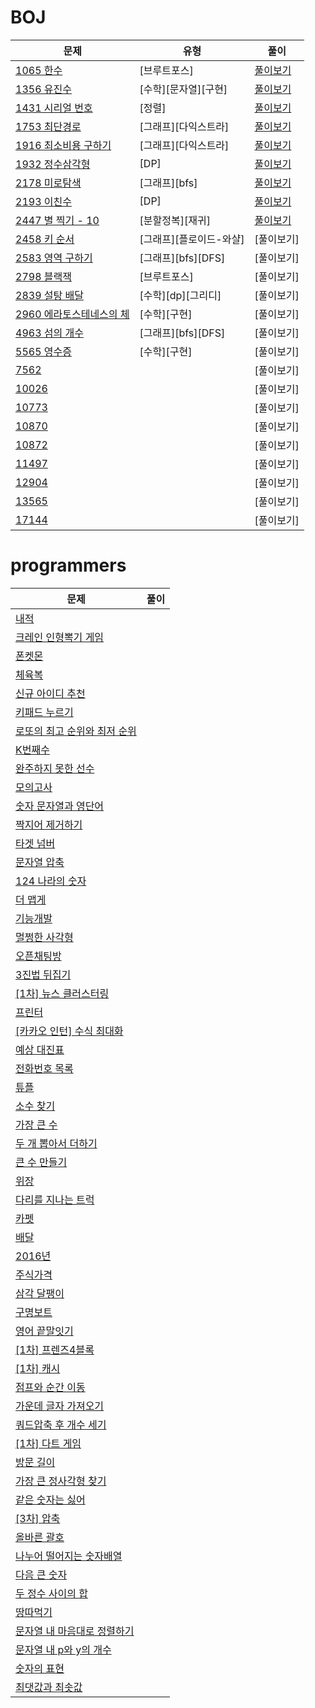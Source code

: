 # BOJ

| 문제                                                             | 유형                    | 풀이                                                                                                                                                                                                                       |
| ---------------------------------------------------------------- | ----------------------- | -------------------------------------------------------------------------------------------------------------------------------------------------------------------------------------------------------------------------- |
| [1065 한수](https://www.acmicpc.net/problem/1065)                | [브루트포스]            | [풀이보기](https://github.com/insun-kang/algorithm/blob/master/BOJ/%5B%EB%B8%8C%EB%A3%A8%ED%8A%B8%ED%8F%AC%EC%8A%A4%5D%ED%95%9C%EC%88%98.PY)                                                                               |
| [1356 유진수](https://www.acmicpc.net/problem/1356)              | [수학][문자열][구현]    | [풀이보기](https://github.com/insun-kang/algorithm/blob/master/BOJ/%5B%EC%88%98%ED%95%99%5D%5B%EA%B5%AC%ED%98%84%5D%5B%EB%AC%B8%EC%9E%90%EC%97%B4%5D%EC%9C%A0%EC%A7%84%EC%88%98.py)                                        |
| [1431 시리얼 번호](https://www.acmicpc.net/problem/1431)         | [정렬]                  | [풀이보기](https://github.com/insun-kang/algorithm/blob/master/BOJ/%5B%EC%A0%95%EB%A0%AC%5D%EC%8B%9C%EB%A6%AC%EC%96%BC%20%EB%B2%88%ED%98%B8.py)                                                                            |
| [1753 최단경로](https://www.acmicpc.net/problem/1753)            | [그래프][다익스트라]    | [풀이보기](https://github.com/insun-kang/algorithm/blob/master/BOJ/%5B%EA%B7%B8%EB%9E%98%ED%94%84%5D%5B%EB%8B%A4%EC%9D%B5%EC%8A%A4%ED%8A%B8%EB%9D%BC%5D%EC%B5%9C%EB%8B%A8%EA%B2%BD%EB%A1%9C.py)                            |
| [1916 최소비용 구하기](https://www.acmicpc.net/problem/1916)     | [그래프][다익스트라]    | [풀이보기](https://github.com/insun-kang/algorithm/blob/master/BOJ/%5B%EA%B7%B8%EB%9E%98%ED%94%84%5D%5B%EB%8B%A4%EC%9D%B5%EC%8A%A4%ED%8A%B8%EB%9D%BC%5D%EC%B5%9C%EC%86%8C%EB%B9%84%EC%9A%A9%EA%B5%AC%ED%95%98%EA%B8%B0.py) |
| [1932 정수삼각형](https://www.acmicpc.net/problem/1932)          | [DP]                    | [풀이보기](https://github.com/insun-kang/algorithm/blob/master/BOJ/%5BDP%5D%EC%A0%95%EC%88%98%EC%82%BC%EA%B0%81%ED%98%95.py)                                                                                               |
| [2178 미로탐색](https://www.acmicpc.net/problem/2178)            | [그래프][bfs]           | [풀이보기](https://github.com/insun-kang/algorithm/blob/master/BOJ/%EB%AF%B8%EB%A1%9C%ED%83%90%EC%83%89.py)                                                                                                                |
| [2193 이친수](https://www.acmicpc.net/problem/2193)              | [DP]                    | [풀이보기](https://github.com/insun-kang/algorithm/blob/master/BOJ/%EC%9D%B4%EC%B9%9C%EC%88%98.py)                                                                                                                         |
| [2447 별 찍기 - 10](https://www.acmicpc.net/problem/2447)        | [분할정복][재귀]        | [풀이보기](https://github.com/insun-kang/algorithm/blob/master/BOJ/%5B%EB%B6%84%ED%95%A0%EC%A0%95%EB%B3%B5%5D%5B%EC%9E%AC%EA%B7%80%5D%EB%B3%84%20%EC%B0%8D%EA%B8%B0%20-%2010.py)                                           |
| [2458 키 순서](https://www.acmicpc.net/problem/2458)             | [그래프][플로이드-와샬] | [풀이보기]                                                                                                                                                                                                                 |
| [2583 영역 구하기](https://www.acmicpc.net/problem/2583)         | [그래프][bfs][DFS]      | [풀이보기]                                                                                                                                                                                                                 |
| [2798 블랙잭](https://www.acmicpc.net/problem/2798)              | [브루트포스]            | [풀이보기]                                                                                                                                                                                                                 |
| [2839 설탕 배달](https://www.acmicpc.net/problem/2839)           | [수학][dp][그리디]      | [풀이보기]                                                                                                                                                                                                                 |
| [2960 에라토스테네스의 체](https://www.acmicpc.net/problem/2960) | [수학][구현]            | [풀이보기]                                                                                                                                                                                                                 |
| [4963 섬의 개수](https://www.acmicpc.net/problem/4963)           | [그래프][bfs][DFS]      | [풀이보기]                                                                                                                                                                                                                 |
| [5565 영수증](https://www.acmicpc.net/problem/5565)              | [수학][구현]            | [풀이보기]                                                                                                                                                                                                                 |
| [7562](https://www.acmicpc.net/problem/7562)                     |                         | [풀이보기]                                                                                                                                                                                                                 |
| [10026](https://www.acmicpc.net/problem/10026)                   |                         | [풀이보기]                                                                                                                                                                                                                 |
| [10773](https://www.acmicpc.net/problem/10773)                   |                         | [풀이보기]                                                                                                                                                                                                                 |
| [10870](https://www.acmicpc.net/problem/10870)                   |                         | [풀이보기]                                                                                                                                                                                                                 |
| [10872](https://www.acmicpc.net/problem/10872)                   |                         | [풀이보기]                                                                                                                                                                                                                 |
| [11497](https://www.acmicpc.net/problem/11497)                   |                         | [풀이보기]                                                                                                                                                                                                                 |
| [12904](https://www.acmicpc.net/problem/12904)                   |                         | [풀이보기]                                                                                                                                                                                                                 |
| [13565](https://www.acmicpc.net/problem/13565)                   |                         | [풀이보기]                                                                                                                                                                                                                 |
| [17144](https://www.acmicpc.net/problem/17144)                   |                         | [풀이보기]                                                                                                                                                                                                                 |

# programmers

| 문제                                                                                     | 풀이 |
| ---------------------------------------------------------------------------------------- | ---- |
| [내적](https://programmers.co.kr/learn/courses/30/lessons/70128)                         |      |
| [크레인 인형뽁기 게임](https://programmers.co.kr/learn/courses/30/lessons/64061)         |      |
| [폰켓몬](https://programmers.co.kr/learn/courses/30/lessons/1845)                        |      |
| [체육복](https://programmers.co.kr/learn/courses/30/lessons/42862)                       |      |
| [신규 아이디 추천](https://programmers.co.kr/learn/courses/30/lessons/72410)             |      |
| [키패드 누르기](https://programmers.co.kr/learn/courses/30/lessons/67256)                |      |
| [로또의 최고 순위와 최저 순위](https://programmers.co.kr/learn/courses/30/lessons/77484) |      |
| [K번째수](https://programmers.co.kr/learn/courses/30/lessons/42748)                      |      |
| [완주하지 못한 선수](https://programmers.co.kr/learn/courses/30/lessons/42576)           |      |
| [모의고사](https://programmers.co.kr/learn/courses/30/lessons/42840)                     |      |
| [숫자 문자열과 영단어](https://programmers.co.kr/learn/courses/30/lessons/81301)         |      |
| [짝지어 제거하기](https://programmers.co.kr/learn/courses/30/lessons/12973)              |      |
| [타겟 넘버](https://programmers.co.kr/learn/courses/30/lessons/43165)                    |      |
| [문자열 압축](https://programmers.co.kr/learn/courses/30/lessons/60057)                  |      |
| [124 나라의 숫자](https://programmers.co.kr/learn/courses/30/lessons/12899)              |      |
| [더 맵게](https://programmers.co.kr/learn/courses/30/lessons/42586)                      |      |
| [기능개발](https://programmers.co.kr/learn/courses/30/lessons/42840)                     |      |
| [멀쩡한 사각형](https://programmers.co.kr/learn/courses/30/lessons/62048)                |      |
| [오픈채팅방](https://programmers.co.kr/learn/courses/30/lessons/42888)                   |      |
| [3진법 뒤집기](https://programmers.co.kr/learn/courses/30/lessons/68935)                 |      |
| [[1차] 뉴스 클러스터링](https://programmers.co.kr/learn/courses/30/lessons/17677)        |      |
| [프린터](https://programmers.co.kr/learn/courses/30/lessons/42587)                       |      |
| [[카카오 인턴] 수식 최대화](https://programmers.co.kr/learn/courses/30/lessons/67257)    |      |
| [예상 대진표](https://programmers.co.kr/learn/courses/30/lessons/12985)                  |      |
| [전화번호 목록](https://programmers.co.kr/learn/courses/30/lessons/42577)                |      |
| [튜플](https://programmers.co.kr/learn/courses/30/lessons/64065)                         |      |
| [소수 찾기](https://programmers.co.kr/learn/courses/30/lessons/42839)                    |      |
| [가장 큰 수](https://programmers.co.kr/learn/courses/30/lessons/42746)                   |      |
| [두 개 뽑아서 더하기](https://programmers.co.kr/learn/courses/30/lessons/68644)          |      |
| [큰 수 만들기](https://programmers.co.kr/learn/courses/30/lessons/42883)                 |      |
| [위장](https://programmers.co.kr/learn/courses/30/lessons/42578)                         |      |
| [다리를 지나는 트럭](https://programmers.co.kr/learn/courses/30/lessons/42583)           |      |
| [카펫](https://programmers.co.kr/learn/courses/30/lessons/42842)                         |      |
| [배달](https://programmers.co.kr/learn/courses/30/lessons/12978)                         |      |
| [2016년](https://programmers.co.kr/learn/courses/30/lessons/12901)                       |      |
| [주식가격](https://programmers.co.kr/learn/courses/30/lessons/42584)                     |      |
| [삼각 달팽이](https://programmers.co.kr/learn/courses/30/lessons/68645)                  |      |
| [구명보트](https://programmers.co.kr/learn/courses/30/lessons/42885)                     |      |
| [영어 끝말잇기](https://programmers.co.kr/learn/courses/30/lessons/12981)                |      |
| [[1차] 프렌즈4블록](https://programmers.co.kr/learn/courses/30/lessons/17679)            |      |
| [[1차] 캐시](https://programmers.co.kr/learn/courses/30/lessons/17680)                   |      |
| [점프와 순간 이동](https://programmers.co.kr/learn/courses/30/lessons/12980)             |      |
| [가운데 글자 가져오기](https://programmers.co.kr/learn/courses/30/lessons/12903)         |      |
| [쿼드압축 후 개수 세기](https://programmers.co.kr/learn/courses/30/lessons/68936)        |      |
| [[1차] 다트 게임](https://programmers.co.kr/learn/courses/30/lessons/17682)              |      |
| [방문 길이](https://programmers.co.kr/learn/courses/30/lessons/49994)                    |      |
| [가장 큰 정사각형 찾기](https://programmers.co.kr/learn/courses/30/lessons/12905)        |      |
| [같은 숫자는 싫어](https://programmers.co.kr/learn/courses/30/lessons/12906)             |      |
| [[3차] 압축](https://programmers.co.kr/learn/courses/30/lessons/17684)                   |      |
| [올바른 괄호](https://programmers.co.kr/learn/courses/30/lessons/12909)                  |      |
| [나누어 떨어지는 숫자배열](https://programmers.co.kr/learn/courses/30/lessons/12910)     |      |
| [다음 큰 숫자](https://programmers.co.kr/learn/courses/30/lessons/12911)                 |      |
| [두 정수 사이의 합](https://programmers.co.kr/learn/courses/30/lessons/12912)            |      |
| [땅따먹기](https://programmers.co.kr/learn/courses/30/lessons/12913)                     |      |
| [문자열 내 마음대로 정렬하기](https://programmers.co.kr/learn/courses/30/lessons/12915)  |      |
| [문자열 내 p와 y의 개수](https://programmers.co.kr/learn/courses/30/lessons/12916)       |      |
| [숫자의 표현](https://programmers.co.kr/learn/courses/30/lessons/12924)                  |      |
| [최댓값과 최솟값](https://programmers.co.kr/learn/courses/30/lessons/12939)              |      |
